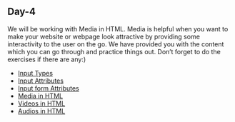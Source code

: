 <h2>Day-4</h2>
We will be working with Media in HTML. Media is helpful when you want to make your website or webpage look attractive by providing some interactivity to the user on the go. We have provided you with the content which you can go through and practice things out. Don’t forget to do the exercises if there are any:)
<ul>
  <li><a href="https://www.w3schools.com/html/html_form_input_types.asp" >Input Types </a></li>
  <li><a href="https://www.w3schools.com/html/html_form_attributes.asp" > Input Attributes</a></li>
  <li><a href="https://www.w3schools.com/html/html_form_attributes_form.asp" > Input form Attributes </a></li>
  <li><a href="https://www.w3schools.com/html/html_media.asp" >Media in HTML </a></li>
  <li><a href="https://www.w3schools.com/html/html5_video.asp" >Videos in HTML </a></li>
  <li><a href="https://www.w3schools.com/html/html5_audio.asp" >Audios in HTML </a></li>
</ul>
